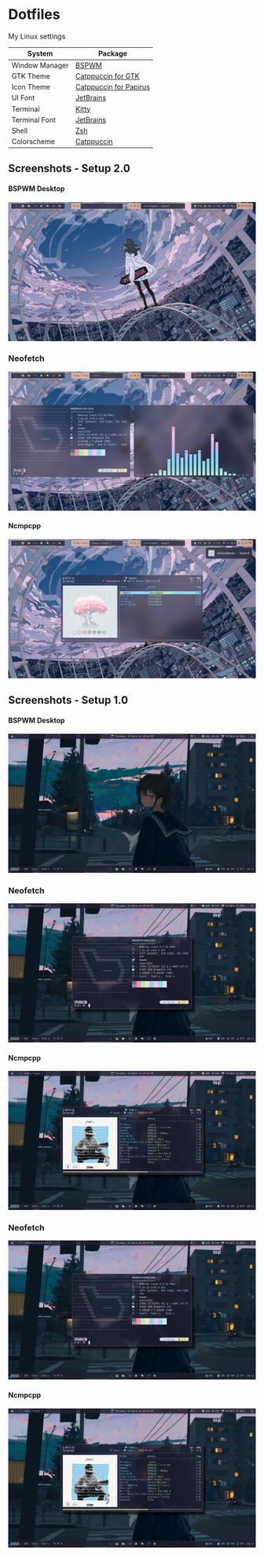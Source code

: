 # Dotfiles
My Linux settings

| System              | Package |
| ------------------- | ------------------------------------------------------------------------------------------------------------- |
| Window Manager      | [BSPWM](https://github.com/baskerville/bspwm)                                                                 |
| GTK Theme           | [Catppuccin for GTK](https://github.com/catppuccin/gtk)                                                       |
| Icon Theme          | [Catppuccin for Papirus](https://github.com/catppuccin/papirus-folders)                                       |
| UI Font             | [JetBrains](https://www.jetbrains.com/es-es/lp/mono/)                                                         | 
| Terminal            | [Kitty](https://sw.kovidgoyal.net/kitty/)                                                                     |
| Terminal Font       | [JetBrains](https://www.jetbrains.com/es-es/lp/mono/)                                                         |
| Shell               | [Zsh](https://www.zsh.org/)                                                                                   |
| Colorscheme         | [Catppuccin](https://github.com/catppuccin/catppuccin)                                                        |



## Screenshots - Setup 2.0 

#### BSPWM Desktop
![Desktop BSPWM](https://raw.githubusercontent.com/MoisesMP/dotfiles/main/Screenshots-2.0/desktop.png)

### Neofetch
![Desktop BSPWM](https://raw.githubusercontent.com/MoisesMP/dotfiles/main/Screenshots-2.0/neofetch-cava.png)

#### Ncmpcpp
![Desktop BSPWM](https://raw.githubusercontent.com/MoisesMP/dotfiles/main/Screenshots-2.0/ncmpcpp.png)


## Screenshots - Setup 1.0 

#### BSPWM Desktop
![Desktop BSPWM](https://raw.githubusercontent.com/MoisesMP/dotfiles/main/Screenshots-1.0/desktop.png)

### Neofetch
![Desktop BSPWM](https://raw.githubusercontent.com/MoisesMP/dotfiles/main/Screenshots-1.0/neofetch.png)

#### Ncmpcpp
![Desktop BSPWM](https://raw.githubusercontent.com/MoisesMP/dotfiles/main/Screenshots-1.0/ncmpcpp.png)

### Neofetch
![Desktop BSPWM](https://raw.githubusercontent.com/MoisesMP/dotfiles/main/Screenshots-1.0/neofetch.png)

#### Ncmpcpp
![Desktop BSPWM](https://raw.githubusercontent.com/MoisesMP/dotfiles/main/Screenshots-1.0/ncmpcpp.png)
